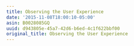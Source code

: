 ```yaml
---
title: Observing the User Experience
date: '2015-11-08T18:00:10-05:00'
asin: B0028085GQ
uuid: d943805e-45a7-42d6-b6ed-4c1f622bbf00
original_title: Observing the User Experience
---
```


